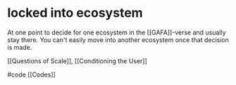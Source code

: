 # locked into ecosystem
At one point to decide for one ecosystem in the [[GAFA]]-verse and usually stay there. You can't easily move into another ecosystem once that decision is made.

[[Questions of Scale]], [[Conditioning the User]]

#code [[Codes]]